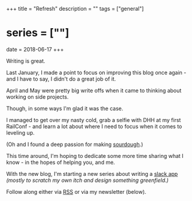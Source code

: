 +++
title = "Refresh"
description = ""
tags = ["general"]
# series = [""]
date =  2018-06-17
+++

Writing is great.

Last January, I made a point to focus on improving this blog once again - and I have to say, I didn't do a great job of it.

April and May were pretty big write offs when it came to thinking about working on side projects.

Though, in some ways I'm glad it was the case.

I managed to get over my nasty cold, grab a selfie with DHH at my first RailConf - and learn a lot about where I need to focus when it comes to leveling up.

(Oh and I found a deep passion for making [sourdough](https://instagram.com/tamcgoey).)

This time around, I'm hoping to dedicate some more time sharing what I know - in the hopes of helping you, and me.

With the new blog, I'm starting a new series about writing a [slack app](/series/slack) *(mostly to scratch my own itch and design something greenfield.)*

Follow along either via [RSS](/rss.xml) or via my newsletter (below).
